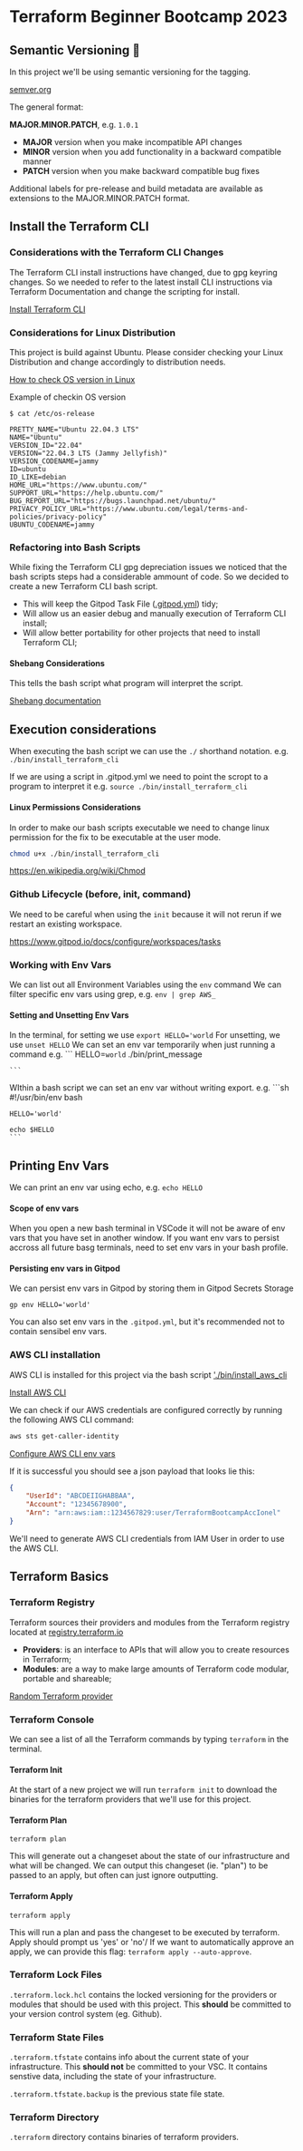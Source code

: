 # Terraform Beginner Bootcamp 2023

## Semantic Versioning :frog:

In this project we'll be using semantic versioning for the tagging.

[semver.org](https://semver.org/)

The general format:

 **MAJOR.MINOR.PATCH**, e.g. `1.0.1`

- **MAJOR** version when you make incompatible API changes
- **MINOR** version when you add functionality in a backward compatible manner
- **PATCH** version when you make backward compatible bug fixes

Additional labels for pre-release and build metadata are available as extensions to the MAJOR.MINOR.PATCH format.


## Install the Terraform CLI

### Considerations with the Terraform CLI Changes
The Terraform CLI install instructions have changed, due to gpg keyring changes. So we needed to refer to the latest install CLI instructions via Terraform Documentation and change the scripting for install.

[Install Terraform CLI](https://developer.hashicorp.com/terraform/tutorials/aws-get-started/install-cli)

### Considerations for Linux Distribution

This project is build against Ubuntu.
Please consider checking your Linux Distribution and change accordingly to distribution needs.

[How to check OS version in Linux](https://www.cyberciti.biz/faq/how-to-check-os-version-in-linux-command-line/)

Example of checkin OS version
```
$ cat /etc/os-release

PRETTY_NAME="Ubuntu 22.04.3 LTS"
NAME="Ubuntu"
VERSION_ID="22.04"
VERSION="22.04.3 LTS (Jammy Jellyfish)"
VERSION_CODENAME=jammy
ID=ubuntu
ID_LIKE=debian
HOME_URL="https://www.ubuntu.com/"
SUPPORT_URL="https://help.ubuntu.com/"
BUG_REPORT_URL="https://bugs.launchpad.net/ubuntu/"
PRIVACY_POLICY_URL="https://www.ubuntu.com/legal/terms-and-policies/privacy-policy"
UBUNTU_CODENAME=jammy
```
### Refactoring into Bash Scripts

While fixing the Terraform CLI gpg depreciation issues we noticed that the bash scripts steps had a considerable ammount of code. So we decided to create a new Terraform CLI bash script. 
- This will keep the Gitpod Task File ([.gitpod.yml](.gitpod.yml)) tidy;
- Will allow us an easier debug and manually execution of Terraform CLI install;
- Will allow better portability for other projects that need to install Terraform CLI;

#### Shebang Considerations

This tells the bash script what program will interpret the script.

[Shebang documentation](https://en.wikipedia.org/wiki/Shebang_(Unix))

## Execution considerations

When executing the bash script we can use the `./` shorthand notation.
e.g. `./bin/install_terraform_cli`

If we are using a script in .gitpod.yml we need to point the scropt to a program to interpret it
e.g. `source ./bin/install_terraform_cli`

#### Linux Permissions Considerations

In order to make our bash scripts executable we need to change linux permission for the fix to be executable at the user mode.

```sh
chmod u+x ./bin/install_terraform_cli
```
https://en.wikipedia.org/wiki/Chmod

### Github Lifecycle (before, init, command)

We need to be careful when using the `init` because it will not rerun if we restart an existing workspace.

https://www.gitpod.io/docs/configure/workspaces/tasks

### Working with Env Vars

We can list out all Environment Variables using the `env` command
We can filter specific env vars using grep, e.g. `env | grep AWS_`

#### Setting and Unsetting Env Vars

In the terminal, for setting we use `export HELLO='world`
For unsetting, we use `unset HELLO`
We can set an env var temporarily when just running a command
    e.g.
    ```
    HELLO=`world` ./bin/print_message

    ```
WIthin a bash script we can set an env var without writing export.
    e.g.
    ```sh
    #!/usr/bin/env bash

    HELLO='world'

    echo $HELLO
    ```

## Printing Env Vars

We can print an env var using echo, e.g. `echo HELLO`

#### Scope of env vars

When you open a new bash terminal in VSCode it will not be aware of env vars that you have set in another window. 
If you want env vars to persist accross all future basg terminals, need to set env vars in your bash profile.

#### Persisting env vars in Gitpod

We can persist env vars in Gitpod by storing them in Gitpod Secrets Storage

```
gp env HELLO='world'
```

You can also set env vars in the `.gitpod.yml`, but it's recommended not to contain sensibel env vars.

### AWS CLI installation

AWS CLI is installed for this project via the bash script ['./bin/install_aws_cli](./bin/install_aws_cli)

[Install AWS CLI](https://docs.aws.amazon.com/cli/latest/userguide/getting-started-install.html)

We can check if our AWS credentials are configured correctly by running the following AWS CLI command:
```sh
aws sts get-caller-identity
```

[Configure AWS CLI env vars](https://docs.aws.amazon.com/cli/latest/userguide/cli-configure-envvars.html)

If it is successful you should see a json payload that looks lie this:
```json
{
    "UserId": "ABCDEIIGHABBAA",
    "Account": "12345678900",
    "Arn": "arn:aws:iam::1234567829:user/TerraformBootcampAccIonel"
}
```

We'll need to generate AWS CLI credentials from IAM User in order to use the AWS CLI.

## Terraform Basics

### Terraform Registry

Terraform sources their providers and modules from the Terraform registry located at [registry.terraform.io](https://registry.terraform.io/)

- **Providers**: is an interface to APIs that will allow you to create resources in Terraform;
- **Modules**: are a way to make large amounts of Terraform code modular, portable and shareable;

[Random Terraform provider](https://registry.terraform.io/providers/hashicorp/random)
### Terraform Console

We can see a list of all the Terraform commands by typing `terraform` in the terminal.

#### Terraform Init

At the start of a new project we will run `terraform init` to download the binaries for the terraform providers that we'll use for this project.

#### Terraform Plan

`terraform plan`

This will generate out a changeset about the state of our infrastructure and what will be changed.
We can output this changeset (ie. "plan") to be passed to an apply, but often can just ignore outputting.

#### Terraform Apply

`terraform apply`

This will run a plan and pass the changeset to be executed by terraform. Apply should prompt us 'yes' or 'no'/
If we want to automatically approve an apply, we can provide this flag: `terraform apply --auto-approve`.

### Terraform Lock Files

`.terraform.lock.hcl` contains the locked versioning for the providers or modules that should be used with this project.
This **should** be committed to your version control system (eg. Github).

### Terraform State Files

`.terraform.tfstate` contains info about the current state of your infrastructure.
This **should not** be committed to your VSC. 
It contains senstive data, including the state of your infrastructure. 

`.terraform.tfstate.backup` is the previous state file state.

### Terraform Directory

`.terraform` directory contains binaries of terraform providers.